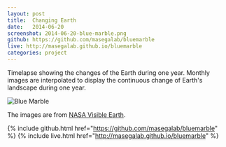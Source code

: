 ```yaml
---
layout: post
title:  Changing Earth
date:   2014-06-20
screenshot: 2014-06-20-blue-marble.png
github: https://github.com/masegalab/bluemarble
live: http://masegalab.github.io/bluemarble
categories: project
---
```


Timelapse showing the changes of the Earth during one year. Monthly images are interpolated to display the continuous change of Earth's landscape during one year.

<div class="screenshot">
<img src="{{site.screenshots}}/{{page.screenshot}}" alt="Blue Marble">
</div>

The images are from [NASA Visible Earth](http://visibleearth.nasa.gov/view_cat.php?categoryID=1484).

{% include github.html href="https://github.com/masegalab/bluemarble" %}
{% include live.html href="http://masegalab.github.io/bluemarble" %}